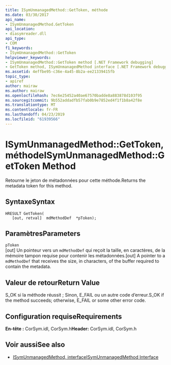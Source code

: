 ```yaml
---
title: ISymUnmanagedMethod::GetToken, méthode
ms.date: 03/30/2017
api_name:
- ISymUnmanagedMethod.GetToken
api_location:
- diasymreader.dll
api_type:
- COM
f1_keywords:
- ISymUnmanagedMethod::GetToken
helpviewer_keywords:
- ISymUnmanagedMethod::GetToken method [.NET Framework debugging]
- GetToken method, ISymUnmanagedMethod interface [.NET Framework debugging]
ms.assetid: 4effbe95-c36e-4a45-8b2a-ee21339415fb
topic_type:
- apiref
author: mairaw
ms.author: mairaw
ms.openlocfilehash: 7ec6e25452a40ae67570badde8a883878d103f95
ms.sourcegitcommit: 9b552addadfb57fab0b9e7852ed4f1f1b8a42f8e
ms.translationtype: MT
ms.contentlocale: fr-FR
ms.lasthandoff: 04/23/2019
ms.locfileid: "61939566"
---
```

# <a name="isymunmanagedmethodgettoken-method"></a><span data-ttu-id="55020-102">ISymUnmanagedMethod::GetToken, méthode</span><span class="sxs-lookup"><span data-stu-id="55020-102">ISymUnmanagedMethod::GetToken Method</span></span>
<span data-ttu-id="55020-103">Retourne le jeton de métadonnées pour cette méthode.</span><span class="sxs-lookup"><span data-stu-id="55020-103">Returns the metadata token for this method.</span></span>  
  
## <a name="syntax"></a><span data-ttu-id="55020-104">Syntaxe</span><span class="sxs-lookup"><span data-stu-id="55020-104">Syntax</span></span>  
  
```  
HRESULT GetToken(  
   [out, retval]  mdMethodDef  *pToken);  
```  
  
## <a name="parameters"></a><span data-ttu-id="55020-105">Paramètres</span><span class="sxs-lookup"><span data-stu-id="55020-105">Parameters</span></span>  
 `pToken`  
 <span data-ttu-id="55020-106">[out] Un pointeur vers un `mdMethodDef` qui reçoit la taille, en caractères, de la mémoire tampon requise pour contenir les métadonnées.</span><span class="sxs-lookup"><span data-stu-id="55020-106">[out] A pointer to a `mdMethodDef` that receives the size, in characters, of the buffer required to contain the metadata.</span></span>  
  
## <a name="return-value"></a><span data-ttu-id="55020-107">Valeur de retour</span><span class="sxs-lookup"><span data-stu-id="55020-107">Return Value</span></span>  
 <span data-ttu-id="55020-108">S_OK si la méthode réussit ; Sinon, E_FAIL ou un autre code d’erreur.</span><span class="sxs-lookup"><span data-stu-id="55020-108">S_OK if the method succeeds; otherwise, E_FAIL or some other error code.</span></span>  
  
## <a name="requirements"></a><span data-ttu-id="55020-109">Configuration requise</span><span class="sxs-lookup"><span data-stu-id="55020-109">Requirements</span></span>  
 <span data-ttu-id="55020-110">**En-tête :** CorSym.idl, CorSym.h</span><span class="sxs-lookup"><span data-stu-id="55020-110">**Header:** CorSym.idl, CorSym.h</span></span>  
  
## <a name="see-also"></a><span data-ttu-id="55020-111">Voir aussi</span><span class="sxs-lookup"><span data-stu-id="55020-111">See also</span></span>

- [<span data-ttu-id="55020-112">ISymUnmanagedMethod, interface</span><span class="sxs-lookup"><span data-stu-id="55020-112">ISymUnmanagedMethod Interface</span></span>](../../../../docs/framework/unmanaged-api/diagnostics/isymunmanagedmethod-interface.md)
